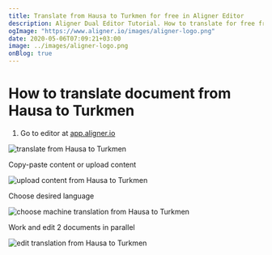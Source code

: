 ```yaml
---
title: Translate from Hausa to Turkmen for free in Aligner Editor
description: Aligner Dual Editor Tutorial. How to translate for free from Hausa to Turkmen. Aligner is multilingual document management platform. 
ogImage: "https://www.aligner.io/images/aligner-logo.png"
date: 2020-05-06T07:09:21+03:00
image: ../images/aligner-logo.png
onBlog: true
---
```


# How to translate document from Hausa to Turkmen

1. Go to editor at [app.aligner.io](https://app.aligner.io "Aligner App web page")

![translate from Hausa to Turkmen](../aligner-blank-editor.png "translate from Hausa to Turkmen")

Copy-paste content or upload content

![upload content from Hausa to Turkmen](../aligner-uploaded-document.png "upload content from Hausa to Turkmen")

Choose desired language

![choose machine translation from Hausa to Turkmen](../aligner-language-dropdown.png "choose machine translation from Hausa to Turkmen")

Work and edit 2 documents in parallel

![edit translation from Hausa to Turkmen](../aligner-double-sitded-editor.png "edit translation from Hausa to Turkmen")


